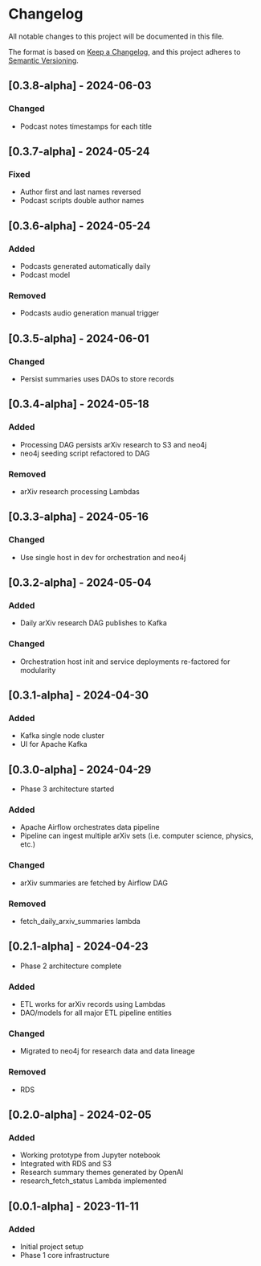 # Changelog

All notable changes to this project will be documented in this file.

The format is based on [Keep a Changelog](https://keepachangelog.com/en/1.0.0/),
and this project adheres to [Semantic Versioning](https://semver.org/spec/v2.0.0.html).

## [0.3.8-alpha] - 2024-06-03

### Changed

- Podcast notes timestamps for each title

## [0.3.7-alpha] - 2024-05-24

### Fixed

- Author first and last names reversed
- Podcast scripts double author names

## [0.3.6-alpha] - 2024-05-24

### Added

- Podcasts generated automatically daily
- Podcast model

### Removed

- Podcasts audio generation manual trigger

## [0.3.5-alpha] - 2024-06-01

### Changed

- Persist summaries uses DAOs to store records

## [0.3.4-alpha] - 2024-05-18

### Added

- Processing DAG persists arXiv research to S3 and neo4j
- neo4j seeding script refactored to DAG

### Removed

- arXiv research processing Lambdas

## [0.3.3-alpha] - 2024-05-16

### Changed

- Use single host in dev for orchestration and neo4j

## [0.3.2-alpha] - 2024-05-04

### Added

- Daily arXiv research DAG publishes to Kafka

### Changed

- Orchestration host init and service deployments re-factored for modularity

## [0.3.1-alpha] - 2024-04-30

### Added

- Kafka single node cluster
- UI for Apache Kafka

## [0.3.0-alpha] - 2024-04-29

- Phase 3 architecture started

### Added

- Apache Airflow orchestrates data pipeline
- Pipeline can ingest multiple arXiv sets (i.e. computer science, physics, etc.)

### Changed

- arXiv summaries are fetched by Airflow DAG

### Removed

- fetch_daily_arxiv_summaries lambda

## [0.2.1-alpha] - 2024-04-23

- Phase 2 architecture complete

### Added

- ETL works for arXiv records using Lambdas
- DAO/models for all major ETL pipeline entities

### Changed

- Migrated to neo4j for research data and data lineage

### Removed

- RDS

## [0.2.0-alpha] - 2024-02-05

### Added

- Working prototype from Jupyter notebook
- Integrated with RDS and S3
- Research summary themes generated by OpenAI
- research_fetch_status Lambda implemented

## [0.0.1-alpha] - 2023-11-11

### Added

- Initial project setup
- Phase 1 core infrastructure
